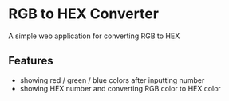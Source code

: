 # RGB to HEX Converter
A simple web application for converting RGB to HEX

## Features
- showing red / green / blue colors after inputting number
- showing HEX number and converting RGB color to HEX color
